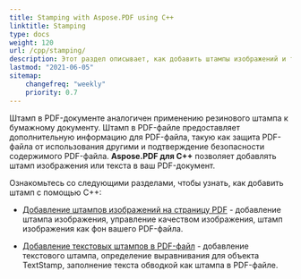 ```yaml
---
title: Stamping with Aspose.PDF using C++
linktitle: Stamping
type: docs
weight: 120
url: /cpp/stamping/
description: Этот раздел описывает, как добавить штампы изображений и текстовые штампы на страницу PDF.
lastmod: "2021-06-05"
sitemap:
    changefreq: "weekly"
    priority: 0.7
---
```


Штамп в PDF-документе аналогичен применению резинового штампа к бумажному документу. Штамп в PDF-файле предоставляет дополнительную информацию для PDF-файла, такую как защита PDF-файла от использования другими и подтверждение безопасности содержимого PDF-файла. **Aspose.PDF для C++** позволяет добавлять штамп изображения или текста в ваш PDF-документ.

Ознакомьтесь со следующими разделами, чтобы узнать, как добавить штамп с помощью C++:

- [Добавление штампов изображений на страницу PDF](/pdf/cpp/image-stamps-in-pdf-page/) - добавление штампа изображения, управление качеством изображения, штамп изображения как фон вашего PDF-файла.

- [Добавление текстовых штампов в PDF-файл](/pdf/cpp/text-stamps-in-the-pdf-file/) - добавление текстового штампа, определение выравнивания для объекта TextStamp, заполнение текста обводкой как штампа в PDF-файле.